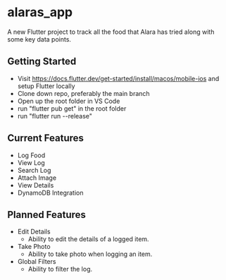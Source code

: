 # alaras_app

A new Flutter project to track all the food that Alara has tried along with some key data points.

## Getting Started
- Visit https://docs.flutter.dev/get-started/install/macos/mobile-ios and setup Flutter locally
- Clone down repo, preferably the main branch
- Open up the root folder in VS Code
- run "flutter pub get" in the root folder
- run "flutter run --release"

## Current Features
- Log Food
- View Log
- Search Log
- Attach Image
- View Details
- DynamoDB Integration

## Planned Features
- Edit Details
  - Ability to edit the details of a logged item.
- Take Photo
  - Ability to take photo when logging an item.
- Global Filters
  - Ability to filter the log.
